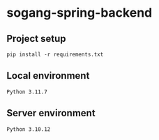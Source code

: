 # sogang-spring-backend

## Project setup
```
pip install -r requirements.txt
```

## Local environment
```
Python 3.11.7
```

## Server environment
```
Python 3.10.12
```
